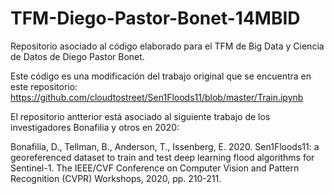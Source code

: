 # TFM-Diego-Pastor-Bonet-14MBID
Repositorio asociado al código elaborado para el TFM de Big Data y Ciencia de Datos de Diego Pastor Bonet. 




Este código es una modificación del trabajo original que se encuentra en este repositorio:
https://github.com/cloudtostreet/Sen1Floods11/blob/master/Train.ipynb


El repositorio antterior está asociado al siguiente trabajo de los investigadores Bonafilia y otros en 2020:

Bonafilia, D., Tellman, B., Anderson, T., Issenberg, E. 2020. Sen1Floods11: a georeferenced dataset to train and test deep learning flood algorithms for Sentinel-1. 
The IEEE/CVF Conference on Computer Vision and Pattern Recognition (CVPR) Workshops, 2020, pp. 210-211.

